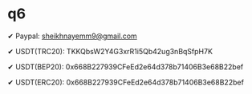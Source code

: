 # q6


✔  Paypal: sheikhnayemm9@gmail.com


✔  USDT(TRC20): TKKQbsW2Y4G3xrR1i5Qb42ug3nBqSfpH7K

✔	 USDT(BEP20): 0x668B227939CFeEd2e64d378b71406B3e68B22bef

✔	 USDT(ERC20): 0x668B227939CFeEd2e64d378b71406B3e68B22bef
